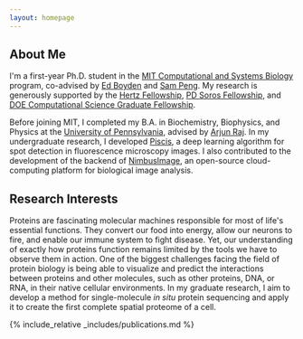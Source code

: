 ```yaml
---
layout: homepage
---
```


## About Me

I'm a first-year Ph.D. student in the <a href='https://csbphd.mit.edu/'>MIT Computational and Systems Biology</a> program, co-advised by <a href='https://synthneuro.org/'>Ed Boyden</a> and <a href='https://www.sampenglab.org/'>Sam Peng</a>. My research is generously supported by the <a href='https://www.hertzfoundation.org/the-fellowship/'>Hertz Fellowship</a>, <a href='https://www.pdsoros.org/'>PD Soros Fellowship</a>, and <a href='https://www.krellinst.org/csgf/'>DOE Computational Science Graduate Fellowship</a>.

Before joining MIT, I completed my B.A. in Biochemistry, Biophysics, and Physics at the <a href='https://www.upenn.edu/'>University of Pennsylvania</a>, advised by <a href='https://rajlab.seas.upenn.edu/'>Arjun Raj</a>. In my undergraduate research, I developed <a href='https://doi.org/10.1101/2024.01.31.578123'>Piscis</a>, a deep learning algorithm for spot detection in fluorescence microscopy images. I also contributed to the development of the backend of <a href='https://www.nimbusimage.com/'>NimbusImage</a>, an open-source cloud-computing platform for biological image analysis.

## Research Interests

Proteins are fascinating molecular machines responsible for most of life's essential functions. They convert our food into energy, allow our neurons to fire, and enable our immune system to fight disease. Yet, our understanding of exactly how proteins function remains limited by the tools we have to observe them in action. One of the biggest challenges facing the field of protein biology is being able to visualize and predict the interactions between proteins and other molecules, such as other proteins, DNA, or RNA, in their native cellular environments. In my graduate research, I aim to develop a method for single-molecule *in situ* protein sequencing and apply it to create the first complete spatial proteome of a cell.

{% include_relative _includes/publications.md %}

<!-- {% include_relative _includes/services.md %} -->
